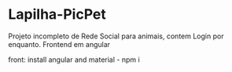 # Lapilha-PicPet
Projeto incompleto de Rede Social para animais, contem Login por enquanto. Frontend em angular

front: 
install angular and material - npm i
